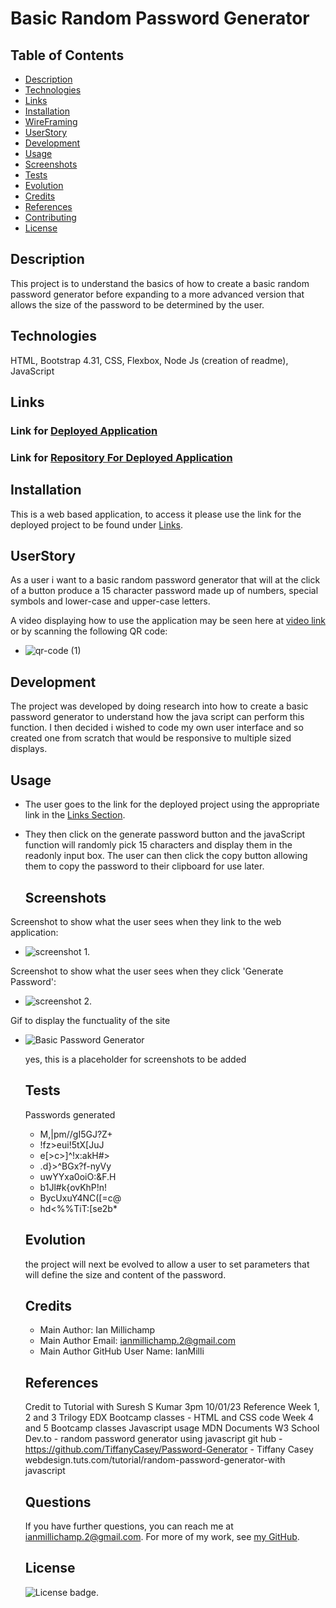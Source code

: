 # Basic Random Password Generator
 
   ## Table of Contents

   * [Description](#description)
   * [Technologies](#technologies)
   * [Links](#links)
   * [Installation](#installation)
   * [WireFraming](#wireframing)
   * [UserStory](#userstory)
   * [Development](#development)
   * [Usage](#usage)
   * [Screenshots](#screenshots)
   * [Tests](#tests)
   * [Evolution](#evolution)
   * [Credits](#credits)
   * [References](#references)
   * [Contributing](#contributing)
   * [License](#license)
   
   
   ## Description

   This project is to understand the basics of how to create a basic random password generator before expanding to a more advanced version that allows the size of the password to be determined by the user.

   ## Technologies

   HTML, Bootstrap 4.31, CSS, Flexbox, Node Js (creation of readme), JavaScript

   ## Links

   ### Link for [Deployed Application](https://ianmilli.github.io/Basic-Random-Password-Generator-Web-Application/)
   
   ### Link for [Repository For Deployed Application](https://github.com/IanMilli/Basic-Random-Password-Generator-Web-Application)
   
   ## Installation 

   This is a web based application, to access it please use the link for the deployed project to be found under [Links](#links).

  

   ## UserStory

   As a user i want to a basic random password generator that will at the click of a button produce a 15 character password made up of numbers, special symbols and lower-case and upper-case letters.

   A video displaying how to use the application may be seen here at [video link](https://drive.google.com/file/d/1FWqRyvLZOi8TMR3HK2P-yP312EQsfkuk/view) or by scanning the following QR code:
  * ![qr-code (1)](https://user-images.githubusercontent.com/120601739/219945892-165870b3-968c-4866-87be-521c4dfdac3d.png)


   ## Development

   The project was developed by doing research into how to create a basic password generator to understand how the java script can  perform this function. I then decided i wished to code my own user interface and so created one from scratch that would be responsive to multiple sized displays.

   ## Usage

 * The user goes to the link for the deployed project using the appropriate link in the [Links Section](#links). 
 * They then click on the generate password button and the javaScript function will randomly pick 15 characters and display them in the readonly input box. The user   can then click the copy button allowing them to copy the password to their clipboard for use later.

   ## Screenshots
Screenshot to show what the user sees when they link to the web application: 
* ![screenshot 1](https://user-images.githubusercontent.com/120601739/219945706-758240ec-d23e-4eb0-8bf9-bca8012a0869.png).

Screenshot to show what the user sees when they click 'Generate Password':
* ![screenshot 2](https://user-images.githubusercontent.com/120601739/219945823-78617387-0a8b-4d64-9e44-5e571e15eb85.png).

Gif to display the functuality of the site

* ![Basic Password Generator](https://user-images.githubusercontent.com/120601739/219945868-598a9e37-b8f4-4795-93e7-f006dea5c7db.gif)


   yes, this is a placeholder for screenshots to be added

   ## Tests

   Passwords generated
   * M,|pm//gI5GJ?Z+
   * !fz>eui!5tX[JuJ
   * e[>c>]^!x:akH#>
   * .d}>^BGx?f-nyVy
   * uwYYxa0oiO:&F.H
   * b1Jl#k{ovKhP!n!
   * BycUxuY4NC([=c@
   * hd<%%TiT:[se2b*

   ## Evolution

   the project will next be evolved to allow a user to set parameters that will define the size and content of the password.

   ## Credits

   * Main Author:                   Ian Millichamp
   * Main Author Email:             ianmillichamp.2@gmail.com
   * Main Author GitHub User Name:  IanMilli

  

   ## References

   Credit to Tutorial with Suresh S Kumar 3pm 10/01/23
    Reference Week 1, 2 and 3 Trilogy EDX Bootcamp classes - HTML and CSS code Week 4 and 5 Bootcamp classes Javascript usage
    MDN Documents W3 School Dev.to - random password generator using javascript 
    git hub - https://github.com/TiffanyCasey/Password-Generator - Tiffany Casey webdesign.tuts.com/tutorial/random-password-generator-with javascript

   

   ## Questions

   If you have further questions, you can reach me at ianmillichamp.2@gmail.com. For more of my work, see [my GitHub](https://github.com/https://github.com/IanMilli).
  
   ## License

   ![License badge](https://img.shields.io/badge/license-MIT-brightgreen).
